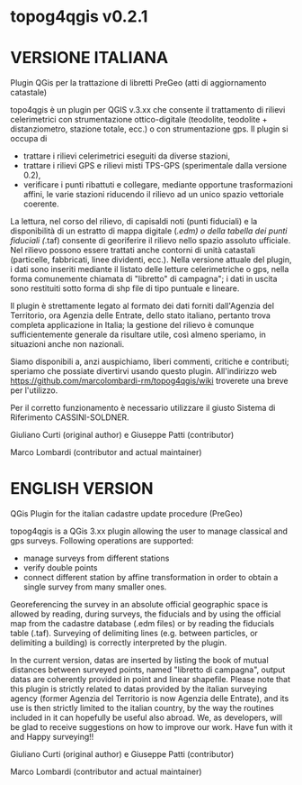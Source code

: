 topog4qgis v0.2.1
==========
VERSIONE ITALIANA
=================
Plugin QGis per la trattazione di libretti PreGeo (atti di aggiornamento catastale)

topo4qgis è un plugin per QGIS v.3.xx che consente il trattamento di rilievi celerimetrici con strumentazione ottico-digitale (teodolite, teodolite + distanziometro, stazione totale, ecc.) o con strumentazione gps.
Il plugin si occupa di
- trattare i rilievi celerimetrici eseguiti da diverse stazioni, 
- trattare i rilievi GPS e rilievi misti TPS-GPS (sperimentale dalla versione 0.2),
- verificare i punti ribattuti e collegare, mediante opportune trasformazioni affini, le varie stazioni riducendo il rilievo ad un unico spazio vettoriale coerente.

La lettura, nel corso del rilievo, di capisaldi noti (punti fiduciali) e la disponibilità di un estratto di mappa digitale (*.edm) o della tabella dei punti fiduciali (*.taf) consente di georiferire il rilievo nello spazio assoluto ufficiale.
Nel rilievo possono essere trattati anche contorni di unità catastali (particelle, fabbricati, linee dividenti, ecc.).
Nella versione attuale del plugin, i dati sono inseriti mediante il listato delle letture celerimetriche o gps, nella forma comunemente chiamata di "libretto" di campagna"; i dati in uscita sono restituiti sotto forma di shp file di tipo puntuale e lineare.

Il plugin è strettamente legato al formato dei dati forniti dall'Agenzia del Territorio, ora Agenzia delle Entrate, dello stato italiano, pertanto trova completa applicazione in Italia; la gestione del rilievo è comunque sufficientemente generale da risultare utile, così almeno speriamo, in situazioni anche non nazionali.

Siamo disponibili a, anzi auspichiamo, liberi commenti, critiche e contributi; speriamo che possiate divertirvi usando questo plugin. All'indirizzo web https://github.com/marcolombardi-rm/topog4qgis/wiki troverete una breve per l'utilizzo.

Per il corretto funzionamento è necessario utilizzare il giusto Sistema di Riferimento CASSINI-SOLDNER.

Giuliano Curti (original author) e Giuseppe Patti (contributor)

Marco Lombardi (contributor and actual maintainer)

ENGLISH VERSION
===============
QGis Plugin for the italian cadastre update procedure (PreGeo)

topog4qgis is a QGis 3.xx plugin allowing the user to manage classical and gps surveys.
Following operations are supported:
- manage surveys from different stations
- verify double points
- connect different station by affine transformation in order to obtain a single survey from many smaller ones.

Georeferencing the survey in an absolute official geographic space is allowed by reading, during surveys, the fiducials and by using the official map from the cadastre database (.edm files) or by reading the fiducials table (.taf).
Surveying of delimiting lines (e.g. between particles, or delimiting a building) is correctly interpreted by the plugin.

In the current version, datas are inserted by listing the book of mutual distances between surveyed points, named "libretto di campagna", output datas are coherently provided in point and linear shapefile.
Please note that this plugin is strictly related to datas provided by the italian surveying agency (former Agenzia del Territorio is now Agenzia delle Entrate), and its use is then strictly limited to the italian country, by the way the routines included in it can hopefully be useful also abroad.
We, as developers, will be glad to receive suggestions on how to improve our work. Have fun with it and Happy surveying!!

Giuliano Curti (original author) e Giuseppe Patti (contributor)

Marco Lombardi (contributor and actual maintainer)
